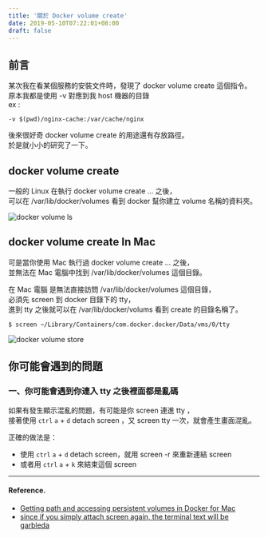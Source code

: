 ```yaml
---
title: '關於 Docker volume create'
date: 2019-05-10T07:22:01+08:00
draft: false
---
```


## 前言

某次我在看某個服務的安裝文件時，發現了 docker volume create 這個指令。  
原本我都是使用 -v 對應到我 host 機器的目錄  
ex :  

`-v $(pwd)/nginx-cache:/var/cache/nginx`

後來很好奇 docker volume create 的用途還有存放路徑。  
於是就小小的研究了一下。  

## docker volume create
一般的 Linux 在執行 docker volume create … 之後，  
可以在 /var/lib/docker/volumes 看到 docker 幫你建立 volume 名稱的資料夾。  

![docker volume ls](https://fblog.loopbai.com/images/2019/05/a001.jpg "docker volume ls")

## docker volume create In Mac
可是當你使用 Mac 執行過 docker volume create … 之後，  
並無法在 Mac 電腦中找到 /var/lib/docker/volumes 這個目錄。  

在 Mac 電腦 是無法直接訪問 /var/lib/docker/volumes 這個目錄，  
必須先 screen 到 docker 目錄下的 tty，  
進到 tty 之後就可以在 /var/lib/docker/volums 看到 create 的目錄名稱了。  

`$ screen ~/Library/Containers/com.docker.docker/Data/vms/0/tty`

![docker volume store](https://fblog.loopbai.com/images/2019/05/a002.jpg "docker volume store")


## 你可能會遇到的問題
### 一、你可能會遇到你連入 tty 之後裡面都是亂碼

如果有發生顯示混亂的問題，有可能是你 screen 連進 tty ，  
接著使用 `ctrl` `a` + `d` detach screen ，又 screen tty 一次，就會產生畫面混亂。  

正確的做法是：  

- 使用 `ctrl` `a` + `d` detach screen，就用 screen -r 來重新連結 screen
- 或者用 `ctrl` `a` + `k` 來結束這個 screen

---
#### Reference.
- [Getting path and accessing persistent volumes in Docker for Mac](https://timonweb.com/posts/getting-path-and-accessing-persistent-volumes-in-docker-for-mac/)
- [since if you simply attach screen again, the terminal text will be garbleda](https://stackoverflow.com/questions/38532483/where-is-var-lib-docker-on-mac-os-x/55312677#55312677)

